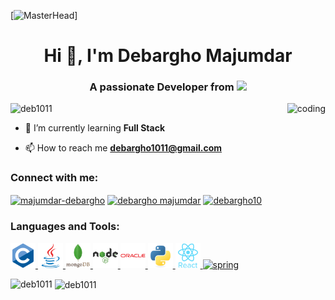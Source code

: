[![MasterHead]("https://1.bp.blogspot.com/-7A4WynwLsM...")]
<h1 align="center">Hi 👋, I'm Debargho Majumdar</h1>
<h3 align="center">A passionate Developer from  <img width"30" height="30" src="https://github.com/deb1011/deb1011/assets/95293436/4ac7f1b4-6a6c-4d3a-bd38-430d6aa0a43e">
</h3>
<img align="right" alt="coding" width"300" height="300" src="https://media.giphy.com/media/v1.Y2lkPTc5MGI3NjExajBsdGp6b2RtMjh6MWZiNWpxcjdhbDJzZTY4M251eTZkYTQ2c2NxOSZlcD12MV9naWZzX3NlYXJjaCZjdD1n/bGgsc5mWoryfgKBx1u/giphy.gif">

<p align="left"> <img src="https://komarev.com/ghpvc/?username=deb1011&label=Profile%20views&color=0e75b6&style=flat" alt="deb1011" /> </p>

- 🌱 I’m currently learning **Full Stack**

- 📫 How to reach me **debargho1011@gmail.com**

<h3 align="left">Connect with me:</h3>
<p align="left">
<a href="https://linkedin.com/in/majumdar-debargho" target="blank"><img align="center" src="https://raw.githubusercontent.com/rahuldkjain/github-profile-readme-generator/master/src/images/icons/Social/linked-in-alt.svg" alt="majumdar-debargho" height="30" width="40" /></a>
<a href="https://fb.com/debargho majumdar" target="blank"><img align="center" src="https://raw.githubusercontent.com/rahuldkjain/github-profile-readme-generator/master/src/images/icons/Social/facebook.svg" alt="debargho majumdar" height="30" width="40" /></a>
<a href="https://www.leetcode.com/debargho10" target="blank"><img align="center" src="https://raw.githubusercontent.com/rahuldkjain/github-profile-readme-generator/master/src/images/icons/Social/leet-code.svg" alt="debargho10" height="30" width="40" /></a>
</p>

<h3 align="left">Languages and Tools:</h3>
<p align="left"> <a href="https://www.cprogramming.com/" target="_blank" rel="noreferrer"> <img src="https://raw.githubusercontent.com/devicons/devicon/master/icons/c/c-original.svg" alt="c" width="40" height="40"/> </a> <a href="https://www.java.com" target="_blank" rel="noreferrer"> <img src="https://raw.githubusercontent.com/devicons/devicon/master/icons/java/java-original.svg" alt="java" width="40" height="40"/> </a> <a href="https://www.mongodb.com/" target="_blank" rel="noreferrer"> <img src="https://raw.githubusercontent.com/devicons/devicon/master/icons/mongodb/mongodb-original-wordmark.svg" alt="mongodb" width="40" height="40"/> </a> <a href="https://nodejs.org" target="_blank" rel="noreferrer"> <img src="https://raw.githubusercontent.com/devicons/devicon/master/icons/nodejs/nodejs-original-wordmark.svg" alt="nodejs" width="40" height="40"/> </a> <a href="https://www.oracle.com/" target="_blank" rel="noreferrer"> <img src="https://raw.githubusercontent.com/devicons/devicon/master/icons/oracle/oracle-original.svg" alt="oracle" width="40" height="40"/> </a> <a href="https://www.python.org" target="_blank" rel="noreferrer"> <img src="https://raw.githubusercontent.com/devicons/devicon/master/icons/python/python-original.svg" alt="python" width="40" height="40"/> </a> <a href="https://reactjs.org/" target="_blank" rel="noreferrer"> <img src="https://raw.githubusercontent.com/devicons/devicon/master/icons/react/react-original-wordmark.svg" alt="react" width="40" height="40"/> </a> <a href="https://spring.io/" target="_blank" rel="noreferrer"> <img src="https://www.vectorlogo.zone/logos/springio/springio-icon.svg" alt="spring" width="40" height="40"/> </a> </p>

<p><img align="left" src="https://github-readme-stats.vercel.app/api/top-langs?username=deb1011&show_icons=true&locale=en&layout=compact" alt="deb1011" /></p>

<p>&nbsp;<img align="center" src="https://github-readme-stats.vercel.app/api?username=deb1011&show_icons=true&locale=en" alt="deb1011" /></p>

